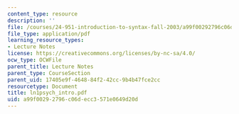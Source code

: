 ```yaml
---
content_type: resource
description: ''
file: /courses/24-951-introduction-to-syntax-fall-2003/a99f00292796c06decc3571e0649d20d_ln1psych_intro.pdf
file_type: application/pdf
learning_resource_types:
- Lecture Notes
license: https://creativecommons.org/licenses/by-nc-sa/4.0/
ocw_type: OCWFile
parent_title: Lecture Notes
parent_type: CourseSection
parent_uid: 17405e9f-4648-84f2-42cc-9b4b47fce2cc
resourcetype: Document
title: ln1psych_intro.pdf
uid: a99f0029-2796-c06d-ecc3-571e0649d20d
---
```

